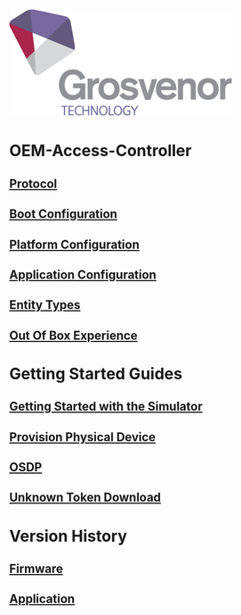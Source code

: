 # ![Grosvenor Logo](documentation/media/0abe22ee2f204ba44e787a8acd1d1bd9.png)

# OEM-Access-Controller

## [Protocol](documentation/API/Overview.md)

## [Boot Configuration](documentation/BootConfiguration/Overview.md)

## [Platform Configuration](documentation/PlatformConfiguration/Overview.md)

## [Application Configuration](documentation/ApplicationConfiguration/Overview.md)

## [Entity Types](documentation/Entities/EntityTypes.md)

## [Out Of Box Experience](documentation/oobe.md)

# Getting Started Guides

## [Getting Started with the Simulator](documentation/GettingStarted/GettingStartedSimulator.md)

## [Provision Physical Device](documentation/GettingStarted/GettingStartedProvisionDevice.md)

## [OSDP](documentation/GettingStarted/GettingStarted-OSDP.md)

## [Unknown Token Download](documentation/GettingStarted/GettingStartedUnknownTokenDownload.md)

# Version History

## [Firmware](documentation/firmwareReleases.md)

## [Application](documentation/appRelease.md)
